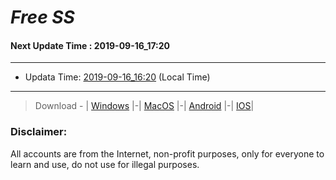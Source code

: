 
# *Free SS*

#### Next Update Time : 2019-09-16_17:20

---
* Updata Time: [2019-09-16_16:20](https://github.com/Geek-007/free-SS/blob/master/2019-09-16_16:20_FreeSS.txt) (Local Time)
---

> Download - | [Windows](https://github.com/shadowsocks/shadowsocks-windows/releases) |-| [MacOS](https://github.com/shadowsocks/shadowsocks-iOS/releases) |-| [Android](https://github.com/shadowsocks/shadowsocks-android/releases) |-| [IOS](https://itunes.apple.com/us/)|

### Disclaimer:
All accounts are from the Internet, non-profit purposes, only for everyone to learn and use, do not use for illegal purposes.
<br>
